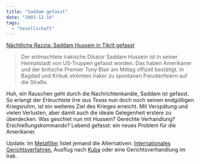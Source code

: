 ```yaml
---
title: "Saddam gefasst"
date: "2003-12-14"
tags:
  - "Gesellschaft"
---
```


[Nächtliche Razzia: Saddam Hussein in Tikrit gefasst](http://www.spiegel.de/politik/ausland/0,1518,278273,00.html "Nächtliche Razzia: Saddam Hussein in Tikrit gefasst - Politik - SPIEGEL ONLINE")

> Der entmachtete irakische Dikator Saddam Hussein ist in seiner Heimatstadt von US-Truppen gefasst worden. Das haben Amerikaner und der britische Premier Tony Blair am Mittag offizell bestätigt. In Bagdad und Kirkuk strömten Iraker zu spontanen Freudenfeiern auf die Straße.

Huh, ein Rauschen geht durch die Nachrichtenkanäle, Saddam ist gefasst. So erlangt der _Erleuchtete Irre aus Texas_ nun doch noch seinen endgültigen Kriegsruhm, ist ein weiteres Ziel des Krieges erreicht. Mit Verspätung und vielen Verlusten, aber damit auch die ideale Gelegenheit erstere zu überdecken. Was geschiet nun mit Hussein? Gerechte Verhandlung? Erschießungskommando? Lebend gefasst: ein neues Problem für die Amerikaner.

Update: Im [Metafilter](http://www.metafilter.com/mefi/30219) listet jemand die Alternativen: [Internationales Gerichtsverfahren](http://www.un.org/law/icc/), Ausflug nach [Kuba](http://www.globalsecurity.org/military/facility/guantanamo-bay_delta.htm) oder eine Gerichtsverhandlung im Irak.
